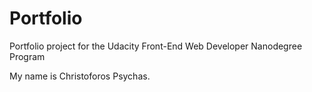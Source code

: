 # Portfolio
Portfolio project for the Udacity Front-End Web Developer Nanodegree Program

My name is Christoforos Psychas.
